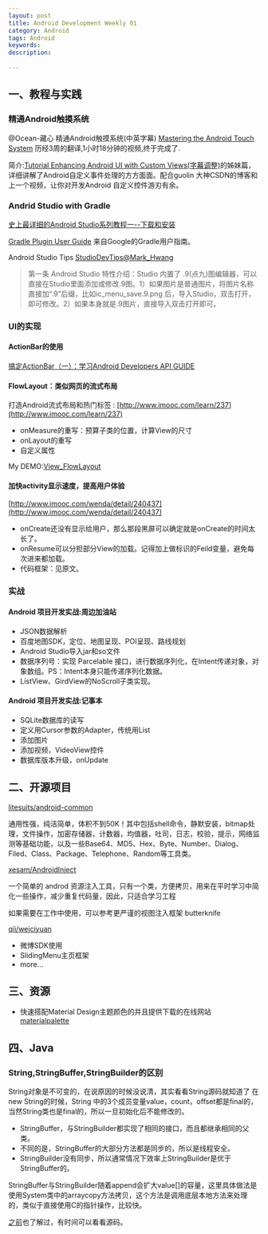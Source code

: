 ```yaml
---
layout: post
title: Android Development Weekly 01
category: Android
tags: Android
keywords: 
description:
 
---
```



## 一、教程与实践

### 精通Android触摸系统

@Ocean-藏心
精通Android触摸系统(中英字幕) 
[Mastering the Android Touch System](http://t.cn/RzWuVVR) 
历经3周的翻译,1小时18分钟的视频,终于完成了. 

简介:[Tutorial Enhancing Android UI with Custom Views(字幕调整)](http://t.cn/RzxZs6E)的姊妹篇，详细讲解了Android自定义事件处理的方方面面。配合guolin 大神CSDN的博客和上一个视频，让你对开发Android 自定义控件游刃有余。

### Andrid Studio with Gradle

[史上最详细的Android Studio系列教程一--下载和安装](http://segmentfault.com/blog/stormzhang/1190000002401964)

[Gradle Plugin User Guide](http://tools.android.com/tech-docs/new-build-system/user-guide) 来自Google的Gradle用户指南。


Android Studio Tips  [StudioDevTips@Mark_Hwang](http://www.weibo.com/p/10080860ab750855d136bb6bbd0c2d348cceab?k=StudioDevTips&from=501&_from_=huati_topic) 

> 第一条 Android Studio 特性介绍：Studio 内置了 .9(点九)图编辑器，可以直接在Studio里面添加或修改.9图。1）如果图片是普通图片，将图片名称直接加“.9”后缀，比如ic_menu_save.9.png 后，导入Studio，双击打开，即可修改。2）如果本身就是.9图片，直接导入双击打开即可。

### UI的实现

#### ActionBar的使用

[搞定ActionBar（一）：学习Android Developers API GUIDE](/2014/12/12/ActionBar-is-boring.html)

#### FlowLayout：类似网页的流式布局

打造Android流式布局和热门标签 : [http://www.imooc.com/learn/237](http://www.imooc.com/learn/237)

* onMeasure的重写：预算子类的位置，计算View的尺寸
* onLayout的重写
* 自定义属性

My DEMO:[View_FlowLayout](https://github.com/neosdong/Android-Training/tree/master/View_FlowLayout)

#### 加快activity显示速度，提高用户体验

[http://www.imooc.com/wenda/detail/240437](http://www.imooc.com/wenda/detail/240437)

* onCreate还没有显示给用户，那么那段黑屏可以确定就是onCreate的时间太长了。
* onResume可以分担部分View的加载。记得加上做标识的Feild变量，避免每次进来都加载。
* 代码框架：见原文。

### 实战


#### Android 项目开发实战:周边加油站
* JSON数据解析
* 百度地图SDK，定位、地图呈现、POI呈现、路线规划
* Android Studio导入jar和so文件
* 数据序列号：实现 Parcelable 接口，进行数据序列化，在Intent传递对象，对象数组。PS：Intent本身只能传递序列化数据。
* ListView、GirdView的NoScroll子类实现。

#### Android 项目开发实战:记事本

* SQLite数据库的读写
* 定义用Cursor参数的Adapter，传统用List
* 添加图片
* 添加视频，VideoView控件
* 数据库版本升级，onUpdate


## 二、开源项目

[litesuits/android-common](https://github.com/litesuits/android-common) 

通用性强，纯洁简单，体积不到50K！其中包括shell命令，静默安装，bitmap处理，文件操作，加密存储器，计数器，均值器，吐司，日志，校验，提示，网络监测等基础功能，以及一些Base64、MD5、Hex、Byte、Number、Dialog、Filed、Class、Package、Telephone、Random等工具类。

[xesam/AndroidInject](http://git.oschina.net/xesam/AndroidInject)

一个简单的 androd 资源注入工具，只有一个类，方便拷贝，用来在平时学习中简化一些操作，减少重复代码量，因此，只适合学习工程

如果需要在工作中使用，可以参考更严谨的视图注入框架 butterknife

[qii/weiciyuan](https://github.com/qii/weiciyuan)

* 微博SDK使用
* SlidingMenu主页框架
* more...

## 三、资源

* 快速搭配Material Design主题颜色的并且提供下载的在线网站 [materialpalette](http://www.materialpalette.com/)


## 四、Java

### String,StringBuffer,StringBuilder的区别
String对象是不可变的，在说原因的时候没说清，其实看看String源码就知道了
在new String的时候，String 中的3个成员变量value，count，offset都是final的，当然String类也是final的，所以一旦初始化后不能修改的。

* StringBuffer，与StringBuilder都实现了相同的接口，而且都继承相同的父类。
* 不同的是，StringBuffer的大部分方法都是同步的，所以是线程安全。
* StringBuilder没有同步，所以通常情况下效率上StringBuilder是优于StringBuffer的。

StringBuffer与StringBuilder随着append会扩大value[]的容量，这里具体做法是使用System类中的arraycopy方法拷贝，这个方法是调用底层本地方法来处理的，类似于直接使用C的指针操作，比较快。

[之前](/2014/09/17/String,StringBuffer与StringBuilder对比.html)也了解过，有时间可以看看源码。

